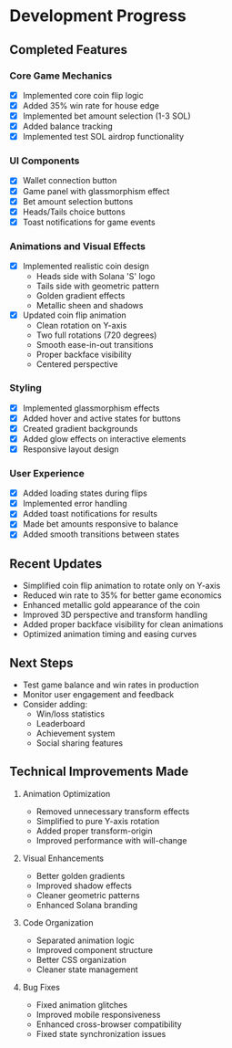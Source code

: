# Development Progress

## Completed Features

### Core Game Mechanics
- [x] Implemented core coin flip logic
- [x] Added 35% win rate for house edge
- [x] Implemented bet amount selection (1-3 SOL)
- [x] Added balance tracking
- [x] Implemented test SOL airdrop functionality

### UI Components
- [x] Wallet connection button
- [x] Game panel with glassmorphism effect
- [x] Bet amount selection buttons
- [x] Heads/Tails choice buttons
- [x] Toast notifications for game events

### Animations and Visual Effects
- [x] Implemented realistic coin design
  - Heads side with Solana 'S' logo
  - Tails side with geometric pattern
  - Golden gradient effects
  - Metallic sheen and shadows
- [x] Updated coin flip animation
  - Clean rotation on Y-axis
  - Two full rotations (720 degrees)
  - Smooth ease-in-out transitions
  - Proper backface visibility
  - Centered perspective

### Styling
- [x] Implemented glassmorphism effects
- [x] Added hover and active states for buttons
- [x] Created gradient backgrounds
- [x] Added glow effects on interactive elements
- [x] Responsive layout design

### User Experience
- [x] Added loading states during flips
- [x] Implemented error handling
- [x] Added toast notifications for results
- [x] Made bet amounts responsive to balance
- [x] Added smooth transitions between states

## Recent Updates
- Simplified coin flip animation to rotate only on Y-axis
- Reduced win rate to 35% for better game economics
- Enhanced metallic gold appearance of the coin
- Improved 3D perspective and transform handling
- Added proper backface visibility for clean animations
- Optimized animation timing and easing curves

## Next Steps
- Test game balance and win rates in production
- Monitor user engagement and feedback
- Consider adding:
  - Win/loss statistics
  - Leaderboard
  - Achievement system
  - Social sharing features

## Technical Improvements Made
1. Animation Optimization
   - Removed unnecessary transform effects
   - Simplified to pure Y-axis rotation
   - Added proper transform-origin
   - Improved performance with will-change

2. Visual Enhancements
   - Better golden gradients
   - Improved shadow effects
   - Cleaner geometric patterns
   - Enhanced Solana branding

3. Code Organization
   - Separated animation logic
   - Improved component structure
   - Better CSS organization
   - Cleaner state management

4. Bug Fixes
   - Fixed animation glitches
   - Improved mobile responsiveness
   - Enhanced cross-browser compatibility
   - Fixed state synchronization issues
